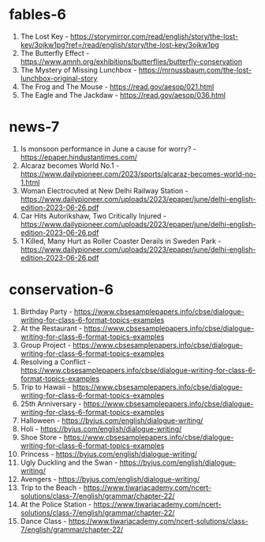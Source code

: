 # fables-6

1. The Lost Key - https://storymirror.com/read/english/story/the-lost-key/3ojkw1pg?ref=/read/english/story/the-lost-key/3ojkw1pg
2. The Butterfly Effect - https://www.amnh.org/exhibitions/butterflies/butterfly-conservation
3. The Mystery of Missing Lunchbox - https://mrnussbaum.com/the-lost-lunchbox-original-story
4. The Frog and The Mouse - https://read.gov/aesop/021.html
5. The Eagle and The Jackdaw - https://read.gov/aesop/036.html

# news-7

1. Is monsoon performance in June a cause for worry? - https://epaper.hindustantimes.com/
2. Alcaraz becomes World No.1 - https://www.dailypioneer.com/2023/sports/alcaraz-becomes-world-no-1.html
3. Woman Electrocuted at New Delhi Railway Station - https://www.dailypioneer.com/uploads/2023/epaper/june/delhi-english-edition-2023-06-26.pdf
4. Car Hits Autorikshaw, Two Critically Injured - https://www.dailypioneer.com/uploads/2023/epaper/june/delhi-english-edition-2023-06-26.pdf
5. 1 Killed, Many Hurt as Roller Coaster Derails in Sweden Park - https://www.dailypioneer.com/uploads/2023/epaper/june/delhi-english-edition-2023-06-26.pdf

# conservation-6

1. Birthday Party - https://www.cbsesamplepapers.info/cbse/dialogue-writing-for-class-6-format-topics-examples
2. At the Restaurant - https://www.cbsesamplepapers.info/cbse/dialogue-writing-for-class-6-format-topics-examples
3. Group Project - https://www.cbsesamplepapers.info/cbse/dialogue-writing-for-class-6-format-topics-examples
4. Resolving a Conflict - https://www.cbsesamplepapers.info/cbse/dialogue-writing-for-class-6-format-topics-examples
5. Trip to Hawaii - https://www.cbsesamplepapers.info/cbse/dialogue-writing-for-class-6-format-topics-examples
6. 25th Anniversary - https://www.cbsesamplepapers.info/cbse/dialogue-writing-for-class-6-format-topics-examples
7. Halloween - https://byjus.com/english/dialogue-writing/
8. Holi - https://byjus.com/english/dialogue-writing/
9. Shoe Store - https://www.cbsesamplepapers.info/cbse/dialogue-writing-for-class-6-format-topics-examples
10. Princess - https://byjus.com/english/dialogue-writing/
11. Ugly Duckling and the Swan - https://byjus.com/english/dialogue-writing/
12. Avengers - https://byjus.com/english/dialogue-writing/
13. Trip to the Beach - https://www.tiwariacademy.com/ncert-solutions/class-7/english/grammar/chapter-22/
14. At the Police Station - https://www.tiwariacademy.com/ncert-solutions/class-7/english/grammar/chapter-22/
15. Dance Class - https://www.tiwariacademy.com/ncert-solutions/class-7/english/grammar/chapter-22/
